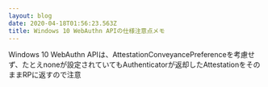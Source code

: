 ```yaml
---
layout: blog
date: 2020-04-18T01:56:23.563Z
title: Windows 10 WebAuthn APIの仕様注意点メモ
---
```

Windows 10 WebAuthn APIは、AttestationConveyancePreferenceを考慮せず、たとえnoneが設定されていてもAuthenticatorが返却したAttestationをそのままRPに返すので注意